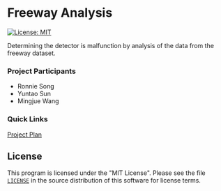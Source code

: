 # Freeway Analysis
[![License: MIT](https://img.shields.io/badge/License-MIT-yellow.svg)](https://github.com/data-science-pdx/freeway-analysis/blob/master/LICENSE)

Determining the detector is malfunction by analysis of the data from the freeway dataset.

### Project Participants
- Ronnie Song
- Yuntao Sun
- Mingjue Wang

### Quick Links
[Project Plan](https://github.com/data-science-pdx/freeway-analysis/blob/master/Project%20Plan.pdf)

## License

This program is licensed under the "MIT License". Please see the file [`LICENSE`](https://github.com/data-science-pdx/freeway-analysis/blob/master/LICENSE) in the source distribution of this software for license terms.
